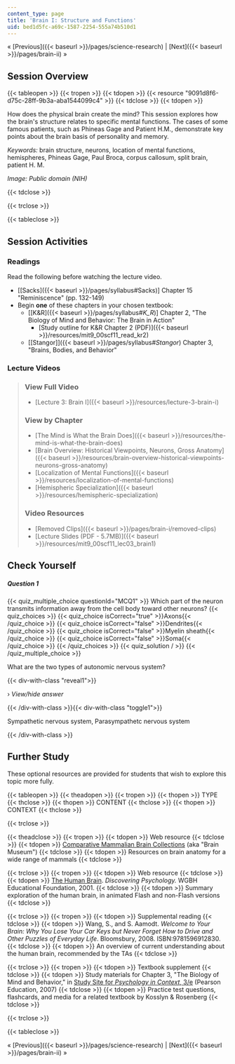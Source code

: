 ```yaml
---
content_type: page
title: 'Brain I: Structure and Functions'
uid: bed1d5fc-a69c-1587-2254-555a74b510d1
---
```


« [Previous]({{< baseurl >}}/pages/science-research) | [Next]({{< baseurl >}}/pages/brain-ii) »

Session Overview
----------------

{{< tableopen >}}
{{< tropen >}}
{{< tdopen >}}
{{< resource "9091d8f6-d75c-28ff-9b3a-aba1544099c4" >}}
{{< tdclose >}}
{{< tdopen >}}


How does the physical brain create the mind? This session explores how the brain's structure relates to specific mental functions. The cases of some famous patients, such as Phineas Gage and Patient H.M., demonstrate key points about the brain basis of personality and memory.

_Keywords:_ brain structure, neurons, location of mental functions, hemispheres, Phineas Gage, Paul Broca, corpus callosum, split brain, patient H. M.

_Image: Public domain (NIH)_


{{< tdclose >}}

{{< trclose >}}

{{< tableclose >}}

Session Activities
------------------

### Readings

Read the following before watching the lecture video.

*   \[[Sacks]({{< baseurl >}}/pages/syllabus#Sacks)\] Chapter 15 "Reminiscence" (pp. 132-149)
*   Begin **one** of these chapters in your chosen textbook:
    *   \[[K&R]({{< baseurl >}}/pages/syllabus#_K_R_)\] Chapter 2, "The Biology of Mind and Behavior: The Brain in Action"
        *   [Study outline for K&R Chapter 2 (PDF)]({{< baseurl >}}/resources/mit9_00scf11_read_kr2)
    *   [\[Stangor\]]({{< baseurl >}}/pages/syllabus#_Stangor_) Chapter 3, "Brains, Bodies, and Behavior"

### Lecture Videos

> ### View Full Video
> 
> *   [Lecture 3: Brain I]({{< baseurl >}}/resources/lecture-3-brain-i)
> 
> ### View by Chapter
> 
> *   [The Mind is What the Brain Does]({{< baseurl >}}/resources/the-mind-is-what-the-brain-does)
> *   [Brain Overview: Historical Viewpoints, Neurons, Gross Anatomy]({{< baseurl >}}/resources/brain-overview-historical-viewpoints-neurons-gross-anatomy)
> *   [Localization of Mental Functions]({{< baseurl >}}/resources/localization-of-mental-functions)
> *   [Hemispheric Specialization]({{< baseurl >}}/resources/hemispheric-specialization)
> 
> ### Video Resources
> 
> *   [Removed Clips]({{< baseurl >}}/pages/brain-i/removed-clips)
> *   [Lecture Slides (PDF - 5.7MB)]({{< baseurl >}}/resources/mit9_00scf11_lec03_brain1)

Check Yourself
--------------

##### Question 1
 {{< quiz_multiple_choice questionId="MCQ1" >}} Which part of the neuron transmits information away from the cell body toward other neurons? {{< quiz_choices >}} {{< quiz_choice isCorrect="true" >}}Axons{{< /quiz_choice >}} {{< quiz_choice isCorrect="false" >}}Dendrites{{< /quiz_choice >}} {{< quiz_choice isCorrect="false" >}}Myelin sheath{{< /quiz_choice >}} {{< quiz_choice isCorrect="false" >}}Soma{{< /quiz_choice >}} {{< /quiz_choices >}} {{< quiz_solution / >}} {{< /quiz_multiple_choice >}}

What are the two types of autonomic nervous system?

{{< div-with-class "reveal1">}}

› _View/hide answer_

{{< /div-with-class >}}{{< div-with-class "toggle1">}}

Sympathetic nervous system, Parasympathetc nervous system

{{< /div-with-class >}}

Further Study
-------------

These optional resources are provided for students that wish to explore this topic more fully.

{{< tableopen >}}
{{< theadopen >}}
{{< tropen >}}
{{< thopen >}}
TYPE
{{< thclose >}}
{{< thopen >}}
CONTENT
{{< thclose >}}
{{< thopen >}}
CONTEXT
{{< thclose >}}

{{< trclose >}}

{{< theadclose >}}
{{< tropen >}}
{{< tdopen >}}
Web resource
{{< tdclose >}}
{{< tdopen >}}
[Comparative Mammalian Brain Collections](http://www.brainmuseum.org) (aka "Brain Museum")
{{< tdclose >}}
{{< tdopen >}}
Resources on brain anatomy for a wide range of mammals
{{< tdclose >}}

{{< trclose >}}
{{< tropen >}}
{{< tdopen >}}
Web resource
{{< tdclose >}}
{{< tdopen >}}
[The Human Brain](http://www.learner.org/discoveringpsychology/brain/). _Discovering Psychology._ WGBH Educational Foundation, 2001.
{{< tdclose >}}
{{< tdopen >}}
Summary exploration of the human brain, in animated Flash and non-Flash versions
{{< tdclose >}}

{{< trclose >}}
{{< tropen >}}
{{< tdopen >}}
Supplemental reading
{{< tdclose >}}
{{< tdopen >}}
Wang, S., and S. Aamodt. _Welcome to Your Brain: Why You Lose Your Car Keys but Never Forget How to Drive and Other Puzzles of Everyday Life_. Bloomsbury, 2008. ISBN:9781596912830.
{{< tdclose >}}
{{< tdopen >}}
An overview of current understanding about the human brain, recommended by the TAs
{{< tdclose >}}

{{< trclose >}}
{{< tropen >}}
{{< tdopen >}}
Textbook supplement
{{< tdclose >}}
{{< tdopen >}}
Study materials for Chapter 3, "The Biology of Mind and Behavior," in [Study Site for _Psychology in Context_, 3/e](http://www.pearsonhighered.com/educator/product/Fundamentals-of-Psychology-in-Context/9780205507573.page) (Pearson Education, 2007)
{{< tdclose >}}
{{< tdopen >}}
Practice test questions, flashcards, and media for a related textbook by Kosslyn & Rosenberg
{{< tdclose >}}

{{< trclose >}}

{{< tableclose >}}

« [Previous]({{< baseurl >}}/pages/science-research) | [Next]({{< baseurl >}}/pages/brain-ii) »